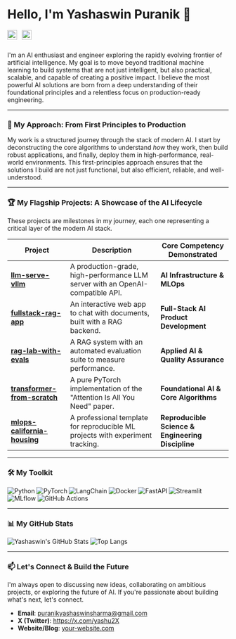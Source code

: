 # Hello, I'm Yashaswin Puranik 👋

<a href="https://x.com/your_twitter_handle">
  <img align="left" alt="Yashaswin's Twitter/X" width="22px" src="https://cdn.jsdelivr.net/npm/simple-icons@v3/icons/x.svg" />
</a>
<a href="https://your-blog-or-website.com">
  <img align="left" alt="Yashaswin's Website" width="22px" src="https://cdn.jsdelivr.net/npm/simple-icons@v3/icons/rss.svg" style="margin-left: 8px;" />
</a>
<br />
<br />

I'm an AI enthusiast and engineer exploring the rapidly evolving frontier of artificial intelligence. My goal is to move beyond traditional machine learning to build systems that are not just intelligent, but also practical, scalable, and capable of creating a positive impact. I believe the most powerful AI solutions are born from a deep understanding of their foundational principles and a relentless focus on production-ready engineering.

---

### 🚀 My Approach: From First Principles to Production

My work is a structured journey through the stack of modern AI. I start by deconstructing the core algorithms to understand *how* they work, then build robust applications, and finally, deploy them in high-performance, real-world environments. This first-principles approach ensures that the solutions I build are not just functional, but also efficient, reliable, and well-understood.

---

### 🏆 My Flagship Projects: A Showcase of the AI Lifecycle

These projects are milestones in my journey, each one representing a critical layer of the modern AI stack.

| Project                                                                                | Description                                                                          | Core Competency Demonstrated                                     |
| -------------------------------------------------------------------------------------- | ------------------------------------------------------------------------------------ | ---------------------------------------------------------------- |
| **[llm-serve-vllm](https://github.com/puranikyashaswin/llm-serve-vllm)** | A production-grade, high-performance LLM server with an OpenAI-compatible API.       | **AI Infrastructure & MLOps** |
| **[fullstack-rag-app](https://github.com/puranikyashaswin/fullstack-rag-app)** | An interactive web app to chat with documents, built with a RAG backend.             | **Full-Stack AI Product Development** |
| **[rag-lab-with-evals](https://github.com/puranikyashaswin/rag-lab-with-evals)** | A RAG system with an automated evaluation suite to measure performance.              | **Applied AI & Quality Assurance** |
| **[transformer-from-scratch](https://github.com/puranikyashaswin/transformer-from-scratch)** | A pure PyTorch implementation of the "Attention Is All You Need" paper.                | **Foundational AI & Core Algorithms** |
| **[mlops-california-housing](https://github.com/puranikyashaswin/mlops-template-ccds-mlflow)** | A professional template for reproducible ML projects with experiment tracking.       | **Reproducible Science & Engineering Discipline** |

---

### 🛠️ My Toolkit

![Python](https://img.shields.io/badge/Python-3776AB?style=for-the-badge&logo=python&logoColor=white)
![PyTorch](https://img.shields.io/badge/PyTorch-EE4C2C?style=for-the-badge&logo=pytorch&logoColor=white)
![LangChain](https://img.shields.io/badge/LangChain-008638?style=for-the-badge&logo=langchain&logoColor=white)
![Docker](https://img.shields.io/badge/Docker-2496ED?style=for-the-badge&logo=docker&logoColor=white)
![FastAPI](https://img.shields.io/badge/FastAPI-009688?style=for-the-badge&logo=fastapi&logoColor=white)
![Streamlit](https://img.shields.io/badge/Streamlit-FF4B4B?style=for-the-badge&logo=streamlit&logoColor=white)
![MLflow](https://img.shields.io/badge/MLflow-0194E2?style=for-the-badge&logo=mlflow&logoColor=white)
![GitHub Actions](https://img.shields.io/badge/GitHub_Actions-2088FF?style=for-the-badge&logo=github-actions&logoColor=white)

---

### 📊 My GitHub Stats

![Yashaswin's GitHub Stats](https://github-readme-stats.vercel.app/api?username=puranikyashaswin&show_icons=true&theme=radical&hide_border=true&include_all_commits=true)
![Top Langs](https://github-readme-stats.vercel.app/api/top-langs/?username=puranikyashaswin&layout=compact&theme=radical&hide_border=true)

---

### 📫 Let's Connect & Build the Future

I'm always open to discussing new ideas, collaborating on ambitious projects, or exploring the future of AI. If you're passionate about building what's next, let's connect.

- **Email**: puranikyashaswinsharma@gmail.com
- **X (Twitter)**: https://x.com/yashu2X
- **Website/Blog**: [your-website.com](https://your-website.com)
